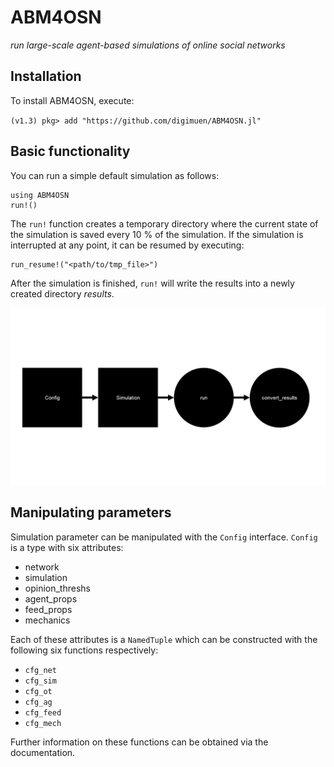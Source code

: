 # ABM4OSN

*run large-scale agent-based simulations of online social networks*  


## Installation

To install ABM4OSN, execute:  

`(v1.3) pkg> add "https://github.com/digimuen/ABM4OSN.jl"`


## Basic functionality

You can run a simple default simulation as follows:  

```
using ABM4OSN
run!()
```

The `run!` function creates a temporary directory where the current state of the simulation is saved every 10 % of the simulation. If the simulation is interrupted at any point, it can be resumed by executing:  

```
run_resume!("<path/to/tmp_file>")
```

After the simulation is finished, `run!` will write the results into a newly created directory *results*.

![ABM4OSN workflow.](https://github.com/JohannesNakayama/ABM4OSN.jl/blob/workflow-guide/img/workflow.png)

## Manipulating parameters

Simulation parameter can be manipulated with the `Config` interface. `Config` is a type with six attributes:

  * network
  * simulation
  * opinion_threshs
  * agent_props
  * feed_props
  * mechanics

Each of these attributes is a `NamedTuple` which can be constructed with the following six functions respectively:

  * `cfg_net`
  * `cfg_sim`
  * `cfg_ot`
  * `cfg_ag`
  * `cfg_feed`
  * `cfg_mech`

Further information on these functions can be obtained via the documentation.
